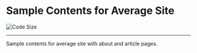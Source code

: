 Sample Contents for Average Site
================================

![Code Size](https://img.shields.io/github/languages/code-size/mecha-cms/dummy.site?color=%23444&style=for-the-badge)

---

Sample contents for average site with about and article pages.